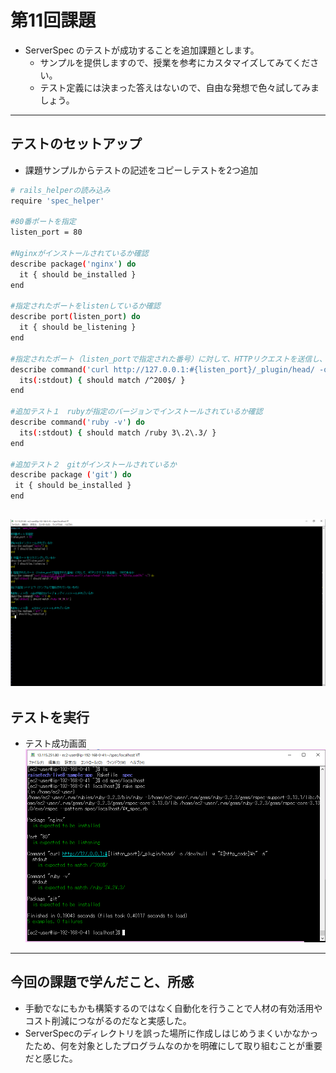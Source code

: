 # 第11回課題

- ServerSpec のテストが成功することを追加課題とします。
  - サンプルを提供しますので、授業を参考にカスタマイズしてみてください。
  - テスト定義には決まった答えはないので、自由な発想で色々試してみましょう。
---

## テストのセットアップ

- 課題サンプルからテストの記述をコピーしテストを2つ追加

```bash
# rails_helperの読み込み
require 'spec_helper'

#80番ポートを指定
listen_port = 80

#Nginxがインストールされているか確認
describe package('nginx') do
  it { should be_installed }
end

#指定されたポートをlistenしているか確認
describe port(listen_port) do
  it { should be_listening }
end

#指定されたポート（listen_portで指定された番号）に対して、HTTPリクエストを送信し、200であるか
describe command('curl http://127.0.0.1:#{listen_port}/_plugin/head/ -o /dev/null -w "%{http_code}\n" -s') do
  its(:stdout) { should match /^200$/ }
end

#追加テスト１　rubyが指定のバージョンでインストールされているか確認
describe command('ruby -v') do
  its(:stdout) { should match /ruby 3\.2\.3/ }
end

#追加テスト２　gitがインストールされているか
describe package ('git') do
 it { should be_installed } 
end
```
![01](images/lecture11/Serverspecsetting.png)
---

## テストを実行

- テスト成功画面<br>![02](images/lecture11/testsuccess.png)

---

## 今回の課題で学んだこと、所感
- 手動でなにもかも構築するのではなく自動化を行うことで人材の有効活用やコスト削減につながるのだなと実感した。
- ServerSpecのディレクトリを誤った場所に作成しはじめうまくいかなかったため、何を対象としたプログラムなのかを明確にして取り組むことが重要だと感じた。